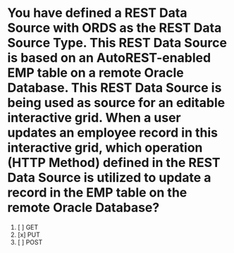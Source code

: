 # You have defined a REST Data Source with ORDS as the REST Data Source Type. This REST Data Source is based on an AutoREST-enabled EMP table on a remote Oracle Database. This REST Data Source is being used as source for an editable interactive grid. When a user updates an employee record in this interactive grid, which operation (HTTP Method) defined in the REST Data Source is utilized to update a record in the EMP table on the remote Oracle Database?

1. [ ] GET
1. [x] PUT
1. [ ] POST